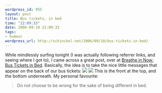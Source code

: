 ```yaml
--- 
wordpress_id: 955
layout: post
title: Bus tickets, in bed
time: "22:09:33"
date: 2006-09-10 22:09:33
tags: 
- humour
wordpress_url: http://schinckel.net/2006/09/10/bus-tickets-in-bed/
---
```

While mindlessly surfing tonight (I was actually following referrer links, and seeing where I got to), I came across a great post, over at [Breathe in Now: Bus Tickets in Bed][1]. Basically, the idea is to take the nice little messages that appear on the back of our bus tickets: ![][2] ![][3] This is the front at the top, and the bottom underneath. My personal favourite: 

> Do not choose to be wrong for the sake of being different in bed.

   [1]: http://misslauren.com/?p=25
   [2]: /images/BusTicketFront.png
   [3]: /images/BusTicketBack.png

